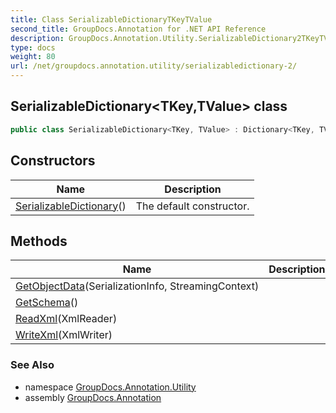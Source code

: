 ```yaml
---
title: Class SerializableDictionaryTKeyTValue
second_title: GroupDocs.Annotation for .NET API Reference
description: GroupDocs.Annotation.Utility.SerializableDictionary2TKeyTValue class. 
type: docs
weight: 80
url: /net/groupdocs.annotation.utility/serializabledictionary-2/
---
```

## SerializableDictionary&lt;TKey,TValue&gt; class

```csharp
public class SerializableDictionary<TKey, TValue> : Dictionary<TKey, TValue>, IXmlSerializable
```

## Constructors

| Name | Description |
| --- | --- |
| [SerializableDictionary](serializabledictionary/)() | The default constructor. |

## Methods

| Name | Description |
| --- | --- |
| [GetObjectData](../../groupdocs.annotation.utility/serializabledictionary-2/getobjectdata/#getobjectdata)(SerializationInfo, StreamingContext) |  |
| [GetSchema](../../groupdocs.annotation.utility/serializabledictionary-2/getschema/)() |  |
| [ReadXml](../../groupdocs.annotation.utility/serializabledictionary-2/readxml/)(XmlReader) |  |
| [WriteXml](../../groupdocs.annotation.utility/serializabledictionary-2/writexml/)(XmlWriter) |  |

### See Also

* namespace [GroupDocs.Annotation.Utility](../../groupdocs.annotation.utility/)
* assembly [GroupDocs.Annotation](../../)


